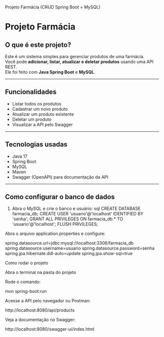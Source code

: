 Projeto Farmácia (CRUD Spring Boot + MySQL)
# Projeto Farmácia

## O que é este projeto?
Este é um sistema simples para gerenciar produtos de uma farmácia.  
Você pode **adicionar, listar, atualizar e deletar produtos** usando uma API REST.  
Ele foi feito com **Java Spring Boot** e **MySQL**.

---

## Funcionalidades
- Listar todos os produtos
- Cadastrar um novo produto
- Atualizar um produto existente
- Deletar um produto
- Visualizar a API pelo Swagger

---

## Tecnologias usadas
- Java 17
- Spring Boot
- MySQL
- Maven
- Swagger (OpenAPI) para documentação da API

---

## Como configurar o banco de dados
1. Abra o MySQL e crie o banco e usuário:
sql
CREATE DATABASE farmacia_db;
CREATE USER 'usuario'@'localhost' IDENTIFIED BY 'senha';
GRANT ALL PRIVILEGES ON farmacia_db.* TO 'usuario'@'localhost';
FLUSH PRIVILEGES;


Abra o arquivo application.properties e configure:

spring.datasource.url=jdbc:mysql://localhost:3306/farmacia_db
spring.datasource.username=usuario
spring.datasource.password=senha
spring.jpa.hibernate.ddl-auto=update
spring.jpa.show-sql=true

Como rodar o projeto

Abra o terminal na pasta do projeto

Rode o comando:

mvn spring-boot:run


Acesse a API pelo navegador ou Postman:

http://localhost:8080/api/products


Veja a documentação no Swagger:

http://localhost:8080/swagger-ui/index.html
